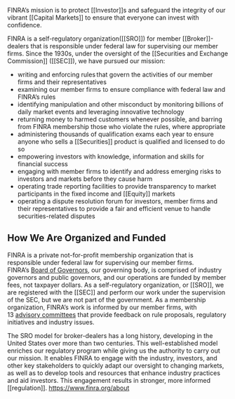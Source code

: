 FINRA’s mission is to protect [[Investor]]s and safeguard the integrity of our vibrant [[Capital Markets]] to ensure that everyone can invest with confidence.

FINRA is a self-regulatory organization([[SRO]]) for member [[Broker]]-dealers that is responsible under federal law for supervising our member firms. Since the 1930s, under the oversight of the [[Securities and Exchange Commission]] ([[SEC]]), we have pursued our mission:

- writing and enforcing rules that govern the activities of our member firms and their representatives
- examining our member firms to ensure compliance with federal law and FINRA’s rules
- identifying manipulation and other misconduct by monitoring billions of daily market events and leveraging innovative technology
- returning money to harmed customers whenever possible, and barring from FINRA membership those who violate the rules, where appropriate
- administering thousands of qualification exams each year to ensure anyone who sells a [[Securities]] product is qualified and licensed to do so
- empowering investors with knowledge, information and skills for financial success
- engaging with member firms to identify and address emerging risks to investors and markets before they cause harm
- operating trade reporting facilities to provide transparency to market participants in the fixed income and [[Equity]] markets
- operating a dispute resolution forum for investors, member firms and their representatives to provide a fair and efficient venue to handle securities-related disputes

## How We Are Organized and Funded

FINRA is a private not-for-profit membership organization that is responsible under federal law for supervising our member firms. FINRA’s [Board of Governors](https://www.finra.org/about/governance/finra-board-governors), our governing body, is comprised of industry governors and public governors, and our operations are funded by member fees, not taxpayer dollars. As a self-regulatory organization, or [[SRO]], we are registered with the [[SEC]] and perform our work under the supervision of the SEC, but we are not part of the government. As a membership organization, FINRA’s work is informed by our member firms, with 13 [advisory committees](https://www.finra.org/about/governance/advisory-committees) that provide feedback on rule proposals, regulatory initiatives and industry issues.

The SRO model for broker-dealers has a long history, developing in the United States over more than two centuries. This well-established model enriches our regulatory program while giving us the authority to carry out our mission. It enables FINRA to engage with the industry, investors, and other key stakeholders to quickly adapt our oversight to changing markets, as well as to develop tools and resources that enhance industry practices and aid investors. This engagement results in stronger, more informed [[regulation]].
https://www.finra.org/about

